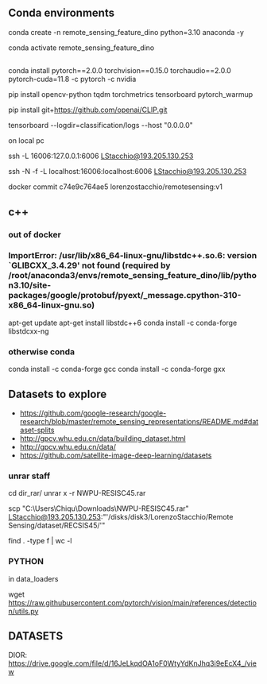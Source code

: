 ## Conda environments

conda create -n remote_sensing_feature_dino python=3.10 anaconda -y

conda activate remote_sensing_feature_dino

## 
conda install pytorch==2.0.0 torchvision==0.15.0 torchaudio==2.0.0 pytorch-cuda=11.8 -c pytorch -c nvidia

pip install opencv-python tqdm torchmetrics tensorboard pytorch_warmup

pip install git+https://github.com/openai/CLIP.git

<!-- conda remove --name remote_sensing_feature_dino --all -->

tensorboard --logdir=classification/logs  --host "0.0.0.0"

on local pc

ssh -L 16006:127.0.0.1:6006 LStacchio@193.205.130.253

ssh -N -f -L localhost:16006:localhost:6006  LStacchio@193.205.130.253

docker commit c74e9c764ae5  lorenzostacchio/remotesensing:v1


## c++

### out of docker

### ImportError: /usr/lib/x86_64-linux-gnu/libstdc++.so.6: version `GLIBCXX_3.4.29' not found (required by /root/anaconda3/envs/remote_sensing_feature_dino/lib/python3.10/site-packages/google/protobuf/pyext/_message.cpython-310-x86_64-linux-gnu.so)
apt-get update
apt-get install libstdc++6
conda install -c conda-forge libstdcxx-ng

### otherwise conda
conda install -c conda-forge gcc
conda install -c conda-forge gxx


## Datasets to explore
* https://github.com/google-research/google-research/blob/master/remote_sensing_representations/README.md#dataset-splits
* http://gpcv.whu.edu.cn/data/building_dataset.html
* http://gpcv.whu.edu.cn/data/
* https://github.com/satellite-image-deep-learning/datasets


### unrar staff

cd dir_rar/
unrar x -r NWPU-RESISC45.rar 

scp "C:\\Users\\Chiqu\\Downloads\\NWPU-RESISC45.rar" LStacchio@193.205.130.253:"'/disks/disk3/LorenzoStacchio/Remote Sensing/dataset/RECSIS45/'"

find . -type f | wc -l



### PYTHON
in data_loaders

wget https://raw.githubusercontent.com/pytorch/vision/main/references/detection/utils.py


## DATASETS

DIOR: https://drive.google.com/file/d/16JeLkqdOA1oF0WtyYdKnJhq3i9eEcX4_/view

